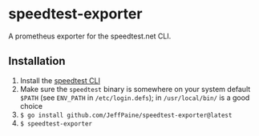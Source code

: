 # speedtest-exporter

A prometheus exporter for the speedtest.net CLI.

## Installation

1. Install the [speedtest CLI](https://www.speedtest.net/apps/cli)
1. Make sure the `speedtest` binary is somewhere on your system default `$PATH` (see `ENV_PATH` in `/etc/login.defs`); in `/usr/local/bin/` is a good choice
1. `$ go install github.com/JeffPaine/speedtest-exporter@latest`
1. `$ speedtest-exporter`
